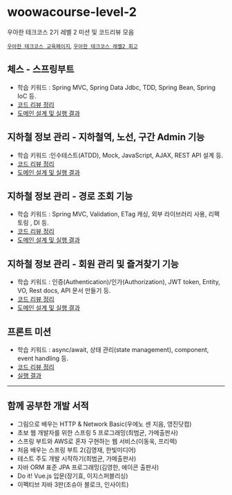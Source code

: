 # woowacourse-level-2
우아한 테크코스 2기 레벨 2 미션 및 코드리뷰 모음

[`우아한 테크코스 교육페이지`](https://techcourse.woowahan.com/), [`우아한 테크코스 레벨2 회고`](https://bazzzi.tistory.com/2)

## 체스 - 스프링부트
  - 학습 키워드 : Spring MVC, Spring Data Jdbc, TDD, Spring Bean, Spring IoC 등.
  - [코드 리뷰 정리](https://github.com/yeonnseok/woowacourse-level2/wiki/1.-%EC%BD%94%EB%93%9C-%EB%A6%AC%EB%B7%B0-%EC%A0%95%EB%A6%AC-(jwp-chess))
  - [도메인 설계 및 실행 결과](https://github.com/yeonnseok/woowacourse-level2/wiki/2.-%EB%8F%84%EB%A9%94%EC%9D%B8-%EC%84%A4%EA%B3%84-%EB%B0%8F-%EC%8B%A4%ED%96%89-%EA%B2%B0%EA%B3%BC-(jwp-chess))

## 지하철 정보 관리 - 지하철역, 노선, 구간 Admin 기능
  - 학습 키워드 :인수테스트(ATDD), Mock, JavaScript, AJAX, REST API 설계 등. 
  - [코드 리뷰 정리](https://github.com/yeonnseok/woowacourse-level2/wiki/3.-%EC%BD%94%EB%93%9C-%EB%A6%AC%EB%B7%B0-%EC%A0%95%EB%A6%AC-(subway-admin))
  - [도메인 설계 및 실행 결과](https://github.com/yeonnseok/woowacourse-level2/wiki/4.-%EB%8F%84%EB%A9%94%EC%9D%B8-%EC%84%A4%EA%B3%84-%EB%B0%8F-%EC%8B%A4%ED%96%89-%EA%B2%B0%EA%B3%BC-(subway-admin))

## 지하철 정보 관리 - 경로 조회 기능
  - 학습 키워드 : Spring MVC, Validation, ETag 캐싱, 외부 라이브러리 사용, 리팩토링 , DI 등.
  - [코드 리뷰 정리](https://github.com/yeonnseok/woowacourse-level2/wiki/5.-%EC%BD%94%EB%93%9C-%EB%A6%AC%EB%B7%B0-%EC%A0%95%EB%A6%AC-(subway-path))
  - [도메인 설계 및 실행 결과](https://github.com/yeonnseok/woowacourse-level2/wiki/6.-%EB%8F%84%EB%A9%94%EC%9D%B8-%EC%84%A4%EA%B3%84-%EB%B0%8F-%EC%8B%A4%ED%96%89-%EA%B2%B0%EA%B3%BC-(subway-path))

## 지하철 정보 관리 - 회원 관리 및 즐겨찾기 기능
  - 학습 키워드 : 인증(Authentication)/인가(Authorization), JWT token, Entity, VO, Rest docs, API 문서 만들기 등.
  - [코드 리뷰 정리](https://github.com/yeonnseok/woowacourse-level2/wiki/7.-%EC%BD%94%EB%93%9C-%EB%A6%AC%EB%B7%B0-%EC%A0%95%EB%A6%AC-(subway-favorite))
  - [도메인 설계 및 실행 결과](https://github.com/yeonnseok/woowacourse-level2/wiki/8.-%EB%8F%84%EB%A9%94%EC%9D%B8-%EC%84%A4%EA%B3%84-%EB%B0%8F-%EC%8B%A4%ED%96%89-%EA%B2%B0%EA%B3%BC-(subway-favorite))

## 프론트 미션
  - 학습 키워드 : async/await, 상태 관리(state management), component, event handling 등.
  - [코드 리뷰 정리](https://github.com/yeonnseok/woowacourse-level2/wiki/9.-%EC%BD%94%EB%93%9C-%EB%A6%AC%EB%B7%B0-%EC%A0%95%EB%A6%AC-(todolist))
  - [실행 결과](https://github.com/yeonnseok/woowacourse-level2/wiki/10.-%EB%8F%84%EB%A9%94%EC%9D%B8-%EC%84%A4%EA%B3%84-%EB%B0%8F-%EC%8B%A4%ED%96%89-%EA%B2%B0%EA%B3%BC-(todolist))
  
---
## 함께 공부한 개발 서적
* 그림으로 배우는 HTTP & Network Basic(우에노 센 지음, 영진닷컴)
* 초보 웹 개발자를 위한 스프링 5 프로그래밍(최범균, 가메출판사)
* 스프링 부트와 AWS로 혼자 구현하는 웹 서비스(이동욱, 프리렉)
* 처음 배우는 스프링 부트 2(김영재, 한빛미디어)
* 테스트 주도 개발 시작하기(최범균,  가메출판사)
* 자바 ORM 표준 JPA 프로그래밍(김영한, 에이콘 출판사)
* Do it! Vue.js 입문(장기효, 이지스퍼블리싱)
* 이펙티브 자바 3판(조슈아 블로크, 인사이트) 
